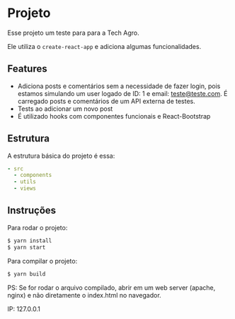 # Projeto

Esse projeto um teste para para a Tech Agro.

Ele utiliza o `create-react-app` e adiciona algumas funcionalidades.

## Features

- Adiciona posts e comentários sem a necessidade de fazer login, pois estamos simulando um user logado de ID: 1 e email: teste@teste.com. É carregado posts e comentários de um API externa de testes.
- Tests ao adicionar um novo post
- É utilizado hooks com componentes funcionais e React-Bootstrap

## Estrutura

A estrutura básica do projeto é essa:

```yml
- src
  - components
  - utils
  - views
```

## Instruções

Para rodar o projeto:

```bash
$ yarn install
$ yarn start
```

Para compilar o projeto:

```bash
$ yarn build
```

PS: Se for rodar o arquivo compilado, abrir em um web server (apache, nginx) e não diretamente o index.html no navegador.

IP: 127.0.0.1
